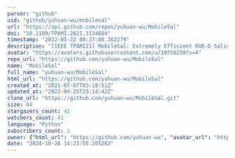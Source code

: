 ```yaml
---
parser: "github"
uid: "github/yuhuan-wu/mobilesal"
url: "https://api.github.com/repos/yuhuan-wu/MobileSal"
doi: "10.1109/TPAMI.2021.3134684"
timestamp: "2022-05-22 00:37:08.362279"
description: "[IEEE TPAMI21] MobileSal: Extremely Efficient RGB-D Salient Object Detection [PyTorch & Jittor]"
avatar: "https://avatars.githubusercontent.com/u/10758259?v=4"
repo_url: "https://github.com/yuhuan-wu/MobileSal"
name: "MobileSal"
full_name: "yuhuan-wu/MobileSal"
html_url: "https://github.com/yuhuan-wu/MobileSal"
created_at: "2021-07-07T03:18:51Z"
updated_at: "2022-04-25T23:14:42Z"
clone_url: "https://github.com/yuhuan-wu/MobileSal.git"
size: 84
stargazers_count: 41
watchers_count: 41
language: "Python"
subscribers_count: 1
owner: {"html_url": "https://github.com/yuhuan-wu", "avatar_url": "https://avatars.githubusercontent.com/u/10758259?v=4", "login": "yuhuan-wu", "type": "User"}
date: "2024-10-26 14:23:55.205262"
---
```

